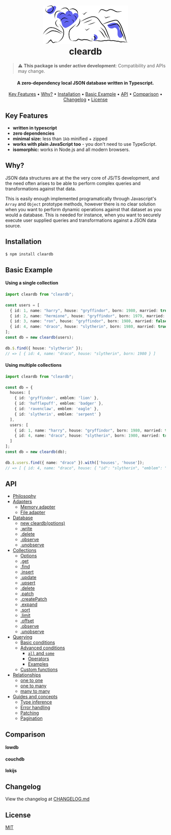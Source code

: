 <h1 align="center">
  <br>
  <a href="https://github.com/alexberriman/cleardb"><img src="./logo.svg" alt="cleardb" height="120"></a>
  <br>
  cleardb
  <br>
</h1>

> :warning: **This package is under active development**: Compatibility and APIs may change.

<h4 align="center">A zero-dependency local JSON database written in Typescript.</h4>

<p align="center">
  <a href="#key-features">Key Features</a> •
  <a href="#why">Why?</a> •
  <a href="#installation">Installation</a> •
  <a href="#basic-example">Basic Example</a> •
  <a href="#api">API</a> •
  <a href="#comparison">Comparison</a> •
  <a href="#changelog">Changelog</a> •
  <a href="#license">License</a>
</p>

## Key Features

- **written in typescript**
- **zero dependencies**
- **minimal size:** less than `1kb` minified + zipped
- **works with plain JavaScript too** - you don't need to use TypeScript.
- **isomorphic:** works in Node.js and all modern browsers.

## Why?

JSON data structures are at the the very core of JS/TS development, and the need often arises to be able to perform complex queries and transformations against that data.

This is easily enough implemented programatically through Javascript's `Array` and `Object` prototype methods, however there is no clear solution when you want to perform dynamic operations against that dataset as you would a database. This is needed for instance, when you want to securely execute user supplied queries and transformations against a JSON data source.

## Installation

```bash
$ npm install cleardb
```

## Basic Example

#### Using a single collection

```ts
import cleardb from "cleardb";

const users = [
  { id: 1, name: "harry", house: "gryffindor", born: 1980, married: true },
  { id: 2, name: "hermione", house: "gryffindor", born: 1979, married: false },
  { id: 3, name: "ron", house: "gryffindor", born: 1980, married: false },
  { id: 4, name: "draco", house: "slytherin", born: 1980, married: true },
];
const db = new cleardb(users);

db.$.find({ house: "slytherin" });
// => [ { id: 4, name: "draco", house: "slytherin", born: 1980 } ]
```

#### Using multiple collections

```ts
import cleardb from "cleardb";

const db = {
  houses: [
    { id: 'gryffindor', emblem: 'lion' },
    { id: 'hufflepuff', emblem: 'badger' },
    { id: 'ravenclaw', emblem: 'eagle' },
    { id: 'slytherin', emblem: 'serpent' }
  ],
  users: [
    { id: 1, name: "harry", house: "gryffindor", born: 1980, married: true },
    { id: 4, name: "draco", house: "slytherin", born: 1980, married: true }
  ]
];
const db = new cleardb(db);

db.$.users.find({ name: "draco" }).with(['houses', 'house']);
// => [ { id: 4, name: "draco", house: { "id": "slytherin", "emblem": "serpent" }, born: 1980 } ]
```

## API

- [Philosophy](#philosophy)
- [Adapters](#adapters)
  - [Memory adapter](#memory-adapter)
  - [File adapter](#file-adapter)
- [Database](#database)
  - [new cleardb(options)](#new-cleardb)
  - [.write](#write)
  - [.delete](#delete)
  - [.observe](#observe)
  - [.unobserve](#unobserve)
- [Collections](#collections)
  - [Options](#options)
  - [.get](#get)
  - [.find](#find)
  - [.insert](#insert)
  - [.update](#update)
  - [.upsert](#upsert)
  - [.delete](#delete)
  - [.patch](#patch)
  - [.createPatch](#create-changeset)
  - [.expand](#expand)
  - [.sort](#sort)
  - [.limit](#limit)
  - [.offset](#offset)
  - [.observe](#observe)
  - [.unobserve](#unobserve)
- [Querying](#querying)
  - [Basic conditions](#basic-conditions)
  - [Advanced conditions](#advanced-conditions)
    - [`all` and `some`](#all-and-some)
    - [Operators](#operators)
    - [Examples](#operator-examples)
  - [Custom functions](#custom-functions)
- [Relationships](#relationships)
  - [one to one](#one-to-one)
  - [one to many](#one-to-many)
  - [many to many](#many-to-many)
- [Guides and concepts](#guides-and-concepts)
  - [Type inference](#type-inference)
  - [Error handling](#error-handling)
  - [Patching](#applying-patches)
  - [Pagination](#pagination)

## Comparison

#### lowdb

#### couchdb

#### lokijs

## Changelog

View the changelog at [CHANGELOG.md](CHANGELOG.md)

## License

[MIT](https://tldrlegal.com/license/mit-license)
